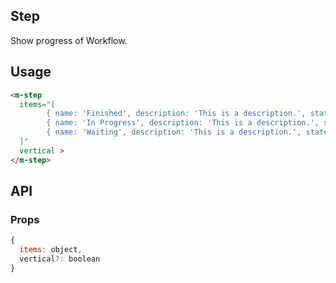 ## Step

Show progress of Workflow.

## Usage

```html
<m-step 
  items="[
		{ name: 'Finished', description: 'This is a description.', state: 0 },
		{ name: 'In Progress', description: 'This is a description.', state: 2 },
		{ name: 'Waiting', description: 'This is a description.', state: 3 }
  ]" 
  vertical >
</m-step>
```


## API

### Props

```jsx
{
  items: object,
  vertical?: boolean
}
```
